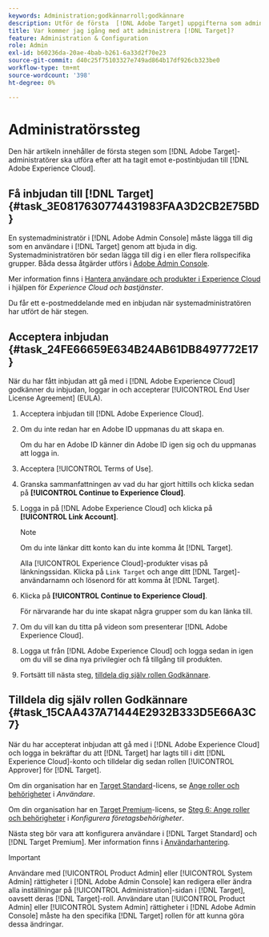 ```yaml
---
keywords: Administration;godkännarroll;godkännare
description: Utför de första  [!DNL Adobe Target] uppgifterna som administratörer ska utföra efter att ha tagit emot e-postinbjudan till  [!DNL Adobe Experience Cloud].
title: Var kommer jag igång med att administrera [!DNL Target]?
feature: Administration & Configuration
role: Admin
exl-id: b60236da-20ae-4bab-b261-6a33d2f70e23
source-git-commit: d40c25f75103327e749ad864b17df926cb323be0
workflow-type: tm+mt
source-wordcount: '398'
ht-degree: 0%

---
```


# Administratörssteg

Den här artikeln innehåller de första stegen som [!DNL Adobe Target]-administratörer ska utföra efter att ha tagit emot e-postinbjudan till [!DNL Adobe Experience Cloud].

## Få inbjudan till [!DNL Target] {#task_3E0817630774431983FAA3D2CB2E75BD}

En systemadministratör i [!DNL Adobe Admin Console] måste lägga till dig som en användare i [!DNL Target] genom att bjuda in dig. Systemadministratören bör sedan lägga till dig i en eller flera rollspecifika grupper. Båda dessa åtgärder utförs i [Adobe Admin Console](https://adminconsole.adobe.com).

Mer information finns i [Hantera användare och produkter i Experience Cloud](https://experienceleague.adobe.com/docs/core-services/interface/manage-users-and-products/admin-getting-started.html) i hjälpen för *Experience Cloud och bastjänster*.

Du får ett e-postmeddelande med en inbjudan när systemadministratören har utfört de här stegen.

## Acceptera inbjudan {#task_24FE66659E634B24AB61DB8497772E17}

När du har fått inbjudan att gå med i [!DNL Adobe Experience Cloud] godkänner du inbjudan, loggar in och accepterar [!UICONTROL End User License Agreement] (EULA).

1. Acceptera inbjudan till [!DNL Adobe Experience Cloud].
1. Om du inte redan har en Adobe ID uppmanas du att skapa en.

   Om du har en Adobe ID känner din Adobe ID igen sig och du uppmanas att logga in.
1. Acceptera [!UICONTROL Terms of Use].
1. Granska sammanfattningen av vad du har gjort hittills och klicka sedan på **[!UICONTROL Continue to Experience Cloud]**.
1. Logga in på [!DNL Adobe Experience Cloud] och klicka på **[!UICONTROL Link Account]**.

   >[!NOTE]
   >
   >Om du inte länkar ditt konto kan du inte komma åt [!DNL Target].

   Alla [!UICONTROL Experience Cloud]-produkter visas på länkningssidan. Klicka på `Link Target` och ange ditt [!DNL Target]-användarnamn och lösenord för att komma åt [!DNL Target].
1. Klicka på **[!UICONTROL Continue to Experience Cloud]**.

   För närvarande har du inte skapat några grupper som du kan länka till.
1. Om du vill kan du titta på videon som presenterar [!DNL Adobe Experience Cloud].
1. Logga ut från [!DNL Adobe Experience Cloud] och logga sedan in igen om du vill se dina nya privilegier och få tillgång till produkten.
1. Fortsätt till nästa steg, [tilldela dig själv rollen Godkännare](/help/main/administrating-target/start-target.md#task_15CAA437A71444E2932B333D5E66A3C7).

## Tilldela dig själv rollen Godkännare {#task_15CAA437A71444E2932B333D5E66A3C7}

När du har accepterat inbjudan att gå med i [!DNL Adobe Experience Cloud] och logga in bekräftar du att [!DNL Target] har lagts till i ditt [!DNL Experience Cloud]-konto och tilldelar dig sedan rollen [!UICONTROL Approver] för [!DNL Target].

Om din organisation har en [Target Standard](/help/main/c-intro/intro.md#section_ACD5EFF17AAB4E979CBEFA0145CCD905)-licens, se [Ange roller och behörigheter](/help/main/administrating-target/c-user-management/c-user-management/user-management.md#roles-permissions) i *Användare*.

Om din organisation har en [Target Premium](/help/main/c-intro/intro.md#premium)-licens, se [Steg 6: Ange roller och behörigheter](/help/main/administrating-target/c-user-management/property-channel/properties-overview.md#section_8C425E43E5DD4111BBFC734A2B7ABC80) i *Konfigurera företagsbehörigheter*.

Nästa steg bör vara att konfigurera användare i [!DNL Target Standard] och [!DNL Target Premium]. Mer information finns i [Användarhantering](/help/main/administrating-target/c-user-management/user-management.md).

>[!IMPORTANT]
>
>Användare med [!UICONTROL Product Admin] eller [!UICONTROL System Admin] rättigheter i [!DNL Adobe Admin Console] kan redigera eller ändra alla inställningar på [!UICONTROL Administration]-sidan i [!DNL Target], oavsett deras [!DNL Target]-roll. Användare utan [!UICONTROL Product Admin] eller [!UICONTROL System Admin] rättigheter i [!DNL Adobe Admin Console] måste ha den specifika [!DNL Target] rollen för att kunna göra dessa ändringar.
